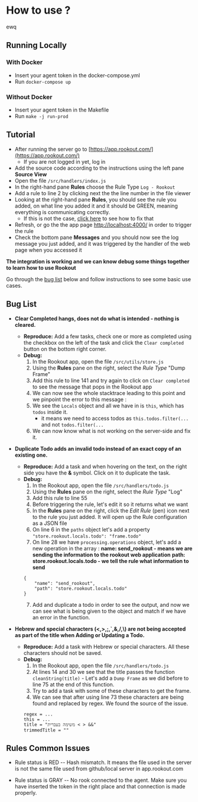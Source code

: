 # How to use ?
ewq
## Running Locally

### With Docker

- Insert your agent token in the docker-compose.yml
- Run `docker-compose up`

### Without Docker

- Insert your agent token in the Makefile
- Run `make -j run-prod`

## Tutorial

- After running the server go to [https://app.rookout.com/](https://app.rookout.com/)
    - If you are not logged in yet, log in
- Add the source code according to the instructions using the left pane **Source View**
- Open the file `/src/handlers/index.js`
- In the right-hand pane **Rules** choose the Rule Type `Log - Rookout`
- Add a rule to line 2 by clicking next the the line number in the file viewer
- Looking at the right-hand pane **Rules**, you should see the rule you added, on what line you added it and it should be GREEN, meaning everything is communicating correctly.
    - If this is not the case, [click here](#rules-common-issues) to see how to fix that
- Refresh, or go the the app page [http://localhost:4000/](http://localhost:4000/) in order to trigger the rule
- Check the bottom pane **Messages** and you should now see the log message you just added, and it was triggered by the handler of the web page when you accessed it

__The integration is working and we can know debug some things together to learn how to use Rookout__

Go through the [bug list](#bug-list) below and follow instructions to see some basic use cases.

## Bug List

- __Clear Completed hangs, does not do what is intended - nothing is cleared.__
    - **Reproduce:** Add a few tasks, check one or more as completed using the checkbox on the left of the task and click the `Clear completed` button on the bottom right corner.
    - **Debug:**  
        1. In the Rookout app, open the file `/src/utils/store.js`
        2. Using the **Rules** pane on the right, select the *Rule Type* "Dump Frame"
        3. Add this rule to line 141 and try again to click on `Clear completed` to see the message that pops in the Rookout app
        4. We can now see the whole stacktrace leading to this point and we pinpoint the error to this message :
        5. We see the `Locals` object and all we have in is `this`, which has `todos` inside it.
            - it means we need to access todos as `this.todos.filter(...` and not `todos.filter(...`
        6. We can now know what is not working on the server-side and fix it.

- __Duplicate Todo adds an invalid todo instead of an exact copy of an existing one.__
    - **Reproduce:** Add a task and when hovering on the text, on the right side you have the **&** symbol. Click on it to duplicate the task.
    - **Debug:**
        1. In the Rookout app, open the file `/src/handlers/todo.js`
        2. Using the **Rules** pane on the right, select the *Rule Type* "Log"
        3. Add this rule to line 55
        4. Before triggering the rule, let's edit it so it returns what we want
        5. In the **Rules** pane on the right, click the *Edit Rule* (pen) icon next to the rule you just added. It will open up the Rule configuration as a JSON file
        6. On line 6 in the `paths` object let's add a property `"store.rookout.locals.todo": "frame.todo"`
        7. On line 28 we have `processing.operations` object, let's add a new operation in the array :
        __name: send_rookout - means we are sending the information to the rookout web application__
        __path: store.rookout.locals.todo - we tell the rule what information to send__
        ```
        {
            "name": "send_rookout",
            "path": "store.rookout.locals.todo"
        }
        ```
        7. Add and duplicate a todo in order to see the output, and now we can see what is being given to the object and match if we have an error in the function.

- __Hebrew and special characters (<,>,;,`,&,/,\\) are not being accepted as part of the title when Adding or Updating a Todo.__
    - **Reproduce:** Add a task with Hebrew or special characters. All these characters should not be saved.
    - **Debug:**
        1. In the Rookout app, open the file `/src/handlers/todo.js`
        2. At lines 14 and 30 we see that the title passes the function `cleanString(title)` - Let's add a `Dump Frame` as we did before to line 75 at the end of this function.
        3. Try to add a task with some of these characters to get the frame.
        4. We can see that after using line 73 these characters are being found and replaced by regex. We found the source of the issue.
        ```
        regex = ...
        this = ...
        title = "משימה בעברית < > &&"
        trimmedTitle = ""
        ```


## Rules Common Issues

- Rule status is RED -- Hash mismatch. It means the file used in the server is not the same file used from github/local server in app.rookout.com

- Rule status is GRAY -- No rook connected to the agent. Make sure you have inserted the token in the right place and that connection is made properly.
